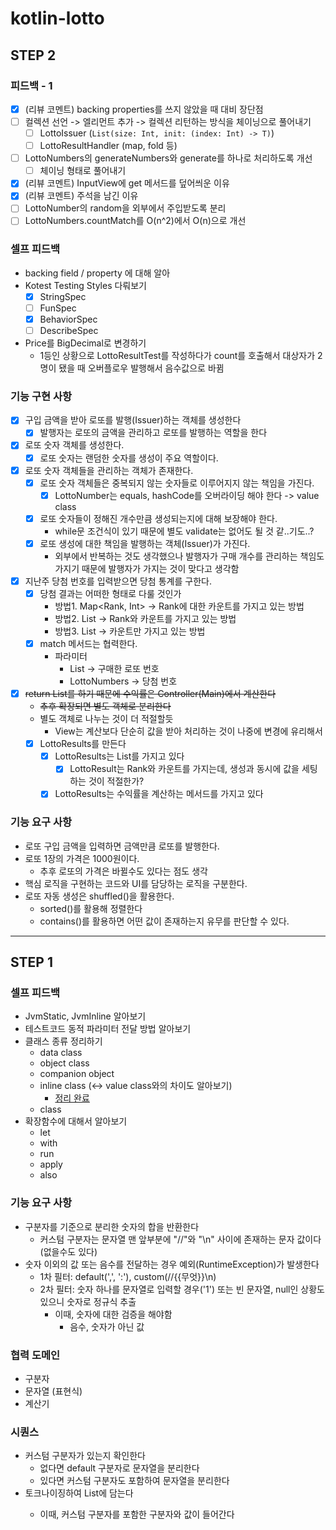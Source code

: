 # kotlin-lotto

## STEP 2

### 피드백 - 1

- [x] (리뷰 코멘트) backing properties를 쓰지 않았을 때 대비 장단점
- [ ] 컬렉션 선언 -> 엘리먼트 추가 -> 컬렉션 리턴하는 방식을 체이닝으로 풀어내기
  - [ ] LottoIssuer (`List(size: Int, init: (index: Int) -> T)`)
  - [ ] LottoResultHandler (map, fold 등)
- [ ] LottoNumbers의 generateNumbers와 generate를 하나로 처리하도록 개선
  - [ ] 체이닝 형태로 풀어내기
- [x] (리뷰 코멘트) InputView에 get 메서드를 덮어씌운 이유
- [x] (리뷰 코멘트) 주석을 남긴 이유
- [ ] LottoNumber의 random을 외부에서 주입받도록 분리
- [ ] LottoNumbers.countMatch를 O(n^2)에서 O(n)으로 개선

### 셀프 피드백

- backing field / property 에 대해 알아
- Kotest Testing Styles 다뤄보기
  - [x] StringSpec
  - [ ] FunSpec
  - [x] BehaviorSpec
  - [ ] DescribeSpec
- Price를 BigDecimal로 변경하기
  - 1등인 상황으로 LottoResultTest를 작성하다가 count를 호출해서 대상자가 2명이 됐을 때 오버플로우 발행해서 음수값으로 바뀜 

### 기능 구현 사항

- [x] 구입 금액을 받아 로또를 발행(Issuer)하는 객체를 생성한다
  - [x] 발행자는 로또의 금액을 관리하고 로또를 발행하는 역할을 한다
- [x] 로또 숫자 객체를 생성한다.
  - [x] 로또 숫자는 랜덤한 숫자를 생성이 주요 역할이다. 
- [x] 로또 숫자 객체들을 관리하는 객체가 존재한다.
  - [x] 로또 숫자 객체들은 중복되지 않는 숫자들로 이루어지지 않는 책임을 가진다.
    - [x] LottoNumber는 equals, hashCode를 오버라이딩 해야 한다 -> value class
  - [x] 로또 숫자들이 정해진 개수만큼 생성되는지에 대해 보장해야 한다.
    - while문 조건식이 있기 때문에 별도 validate는 없어도 될 것 같..기도..?
  - [x] 로또 생성에 대한 책임을 발행하는 객체(Issuer)가 가진다.
    - 외부에서 반복하는 것도 생각했으나 발행자가 구매 개수를 관리하는 책임도 가지기 때문에 발행자가 가지는 것이 맞다고 생각함 
- [x] 지난주 당첨 번호를 입력받으면 당첨 통계를 구한다.
  - [x] 당첨 결과는 어떠한 형태로 다룰 것인가
    - 방법1. Map<Rank, Int> -> Rank에 대한 카운트를 가지고 있는 방법
    - 방법2. List<LottoResult> -> Rank와 카운트를 가지고 있는 방법
    - 방법3. List<Int> -> 카운트만 가지고 있는 방법
  - [x] match 메서드는 협력한다.
    - 파라미터
      - List<LottoNumbers> -> 구매한 로또 번호
      - LottoNumbers -> 당첨 번호
- [x] ~~return List<LottoResult>를 하기 때문에 수익률은 Controller(Main)에서 계산한다~~
  - ~~추후 확장되면 별도 객체로 분리한다~~
  - 별도 객체로 나누는 것이 더 적절할듯
    - View는 계산보다 단순히 값을 받아 처리하는 것이 나중에 변경에 유리해서
  - [x] LottoResults를 만든다
    - [x] LottoResults는 List<LottoResult>를 가지고 있다
      - [x] LottoResult는 Rank와 카운트를 가지는데, 생성과 동시에 값을 세팅하는 것이 적절한가?
    - [x] LottoResults는 수익률을 계산하는 메서드를 가지고 있다

### 기능 요구 사항

- 로또 구입 금액을 입력하면 금액만큼 로또를 발행한다.
- 로또 1장의 가격은 1000원이다.
  - 추후 로또의 가격은 바뀔수도 있다는 점도 생각
- 핵심 로직을 구현하는 코드와 UI를 담당하는 로직을 구분한다.
- 로또 자동 생성은 shuffled()을 활용한다.
  - sorted()를 활용해 정렬한다
  - contains()를 활용하면 어떤 값이 존재하는지 유무를 판단할 수 있다.

---

## STEP 1

### 셀프 피드백

- JvmStatic, JvmInline 알아보기
- 테스트코드 동적 파라미터 전달 방법 알아보기
- 클래스 종류 정리하기
  - data class
  - object class
  - companion object
  - inline class (<-> value class와의 차이도 알아보기)
    - [정리 완료](https://jaesa5221.notion.site/Kotlin-Value-Class-inline-class-1480fbcd609d80fab544f347693b4fd4?pvs=4)
  - class
- 확장함수에 대해서 알아보기
  - let
  - with
  - run
  - apply
  - also

### 기능 요구 사항

- 구분자를 기준으로 분리한 숫자의 합을 반환한다
  - 커스텀 구분자는 문자열 맨 앞부분에 "//"와 "\n" 사이에 존재하는 문자 값이다 (없을수도 있다)
- 숫자 이외의 값 또는 음수를 전달하는 경우 예외(RuntimeException)가 발생한다
  - 1차 필터: default(',', ':'), custom(//{{무엇}}\n)
  - 2차 필터: 숫자 하나를 문자열로 입력할 경우('1') 또는 빈 문자열, null인 상황도 있으니 숫자로 정규식 추출
    - 이때, 숫자에 대한 검증을 해야함
      - 음수, 숫자가 아닌 값
  

### 협력 도메인

- 구분자
- 문자열 (표현식)
- 계산기

### 시퀀스 

- 커스텀 구분자가 있는지 확인한다
  - 없다면 default 구분자로 문자열을 분리한다
  - 있다면 커스텀 구분자도 포함하여 문자열을 분리한다
- 토크나이징하여 List<String>에 담는다
  - 이때, 커스텀 구분자를 포함한 구분자와 값이 들어간다
